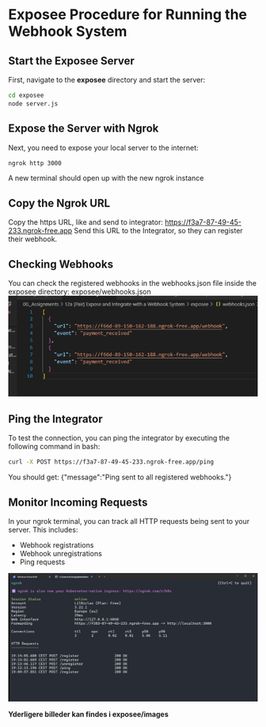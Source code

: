 # Exposee Procedure for Running the Webhook System

## Start the Exposee Server

First, navigate to the **exposee** directory and start the server:

```bash
cd exposee
node server.js
```

## Expose the Server with Ngrok
Next, you need to expose your local server to the internet:

```bash
ngrok http 3000
```

A new terminal should open up with the new ngrok instance

## Copy the Ngrok URL
Copy the https URL, like and send to integrator:
https://f3a7-87-49-45-233.ngrok-free.app
Send this URL to the Integrator, so they can register their webhook.

## Checking Webhooks
You can check the registered webhooks in the webhooks.json file inside the exposee directory:
exposee/webhooks.json
![alt text](images/exposee2.png)


## Ping the Integrator
To test the connection, you can ping the integrator by executing the following command in bash:
```bash
curl -X POST https://f3a7-87-49-45-233.ngrok-free.app/ping
```
You should get:
{"message":"Ping sent to all registered webhooks."}


## Monitor Incoming Requests

In your ngrok terminal, you can track all HTTP requests being sent to your server. This includes:

- Webhook registrations
- Webhook unregistrations
- Ping requests

![alt text](images/exposee1.png)


__Yderligere billeder kan findes i exposee/images__